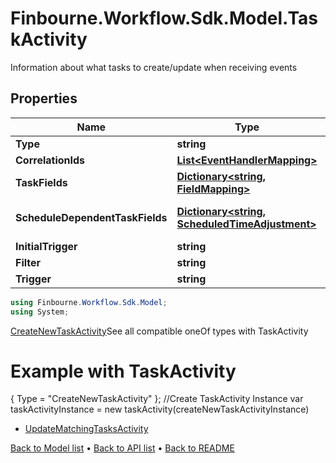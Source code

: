 # Finbourne.Workflow.Sdk.Model.TaskActivity
Information about what tasks to create/update when receiving events

## Properties

Name | Type | Description | Notes
------------ | ------------- | ------------- | -------------
**Type** | **string** | The type of task activity | 
**CorrelationIds** | [**List&lt;EventHandlerMapping&gt;**](EventHandlerMapping.md) | The event to correlation ID mappings | [optional] 
**TaskFields** | [**Dictionary&lt;string, FieldMapping&gt;**](FieldMapping.md) | The event to task field mappings | [optional] 
**ScheduleDependentTaskFields** | [**Dictionary&lt;string, ScheduledTimeAdjustment&gt;**](ScheduledTimeAdjustment.md) | The Schedule dependent task field mappings. Only relevant if a Finbourne.Workflow.WebApi.Common.Dto.Json.EventHandlers.ScheduleMatchingPattern is specified | [optional] 
**InitialTrigger** | **string** | Trigger to supply to all tasks to be made | [optional] 
**Filter** | **string** | The filter that matches on existing tasks | [optional] 
**Trigger** | **string** | Trigger to supply to all tasks that have been matched | 

```csharp
using Finbourne.Workflow.Sdk.Model;
using System;
```
 [CreateNewTaskActivity](./CreateNewTaskActivity.md)See all compatible oneOf types with TaskActivity

# Example with TaskActivity
{
     Type  =  "CreateNewTaskActivity"
};
//Create TaskActivity Instance
var taskActivityInstance = new taskActivity(createNewTaskActivityInstance)


 * [UpdateMatchingTasksActivity](./UpdateMatchingTasksActivity.md)

[Back to Model list](../README.md#documentation-for-models) &#8226; [Back to API list](../README.md#documentation-for-api-endpoints) &#8226; [Back to README](../README.md)

